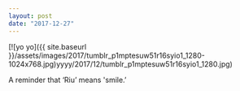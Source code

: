 ```yaml
---
layout: post
date: "2017-12-27"
---
```


[![yo yo]({{ site.baseurl }}/assets/images/2017/tumblr_p1mptesuw51r16syio1_1280-1024x768.jpg)yyyy/2017/12/tumblr_p1mptesuw51r16syio1_1280.jpg)

A reminder that ‘Riu’ means 'smile.’
